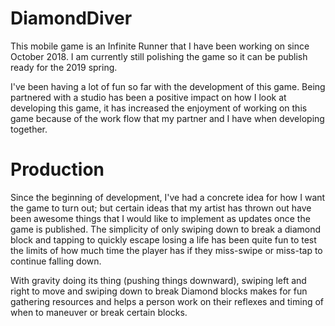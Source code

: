 # DiamondDiver

This mobile game is an Infinite Runner that I have been working on since October 2018. I am currently still polishing the game so it can be publish ready for the 2019 spring.

I've been having a lot of fun so far with the development of this game. Being partnered with a studio has been a positive impact on how I look at developing this game, it has increased the enjoyment of working on this game because of the work flow that my partner and I have when developing together.

# Production

Since the beginning of development, I've had a concrete idea for how I want the game to turn out; but certain ideas that my artist has thrown out have been awesome things that I would like to implement as updates once the game is published.
The simplicity of only swiping down to break a diamond block and tapping to quickly escape losing a life has been quite fun to test the limits of how much time the player has if they miss-swipe or miss-tap to continue falling down.

With gravity doing its thing (pushing things downward), swiping left and right to move and swiping down to break Diamond blocks makes for fun gathering resources and helps a person work on their reflexes and timing of when to maneuver or break certain blocks.

